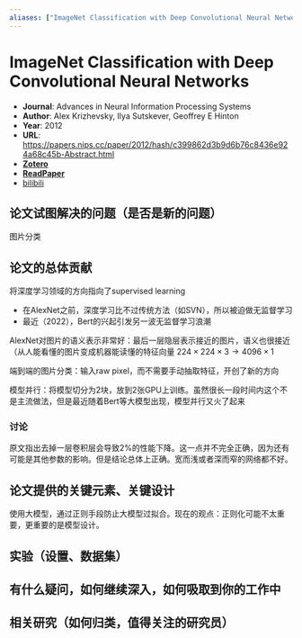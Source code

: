 ```yaml
---
aliases: ["ImageNet Classification with Deep Convolutional Neural Networks", "ImageNet Classification with Deep Convolutional Neural Networks, 2012"， "AlexNet"]
---
```

# ImageNet Classification with Deep Convolutional Neural Networks

- **Journal**: Advances in Neural Information Processing Systems
- **Author**: Alex Krizhevsky, Ilya Sutskever, Geoffrey E Hinton
- **Year**: 2012
- **URL**: https://papers.nips.cc/paper/2012/hash/c399862d3b9d6b76c8436e924a68c45b-Abstract.html
- [**Zotero**](zotero://select/items/@2012krizhevskyImageNetClassificationDeep)
- [**ReadPaper**](https://readpaper.com/pdf-annotate/note?pdfId=551651939155394560&from_extension=true&noteId=742971682610896896)
- [bilibili](https://www.bilibili.com/video/BV1ih411J7Kz/)

## 论文试图解决的问题（是否是新的问题）

图片分类

## 论文的总体贡献

将深度学习领域的方向指向了supervised learning
- 在AlexNet之前，深度学习比不过传统方法（如SVN），所以被迫做无监督学习
- 最近（2022），Bert的兴起引发另一波无监督学习浪潮

AlexNet对图片的语义表示非常好：最后一层隐层表示接近的图片，语义也很接近（从人能看懂的图片变成机器能读懂的特征向量 $224\times224\times3\rightarrow4096\times1$ 

端到端的图片分类：输入raw pixel，而不需要手动抽取特征，开创了新的方向

模型并行：将模型切分为2块，放到2张GPU上训练。虽然很长一段时间内这个不是主流做法，但是最近随着Bert等大模型出现，模型并行又火了起来

### 讨论

原文指出去掉一层卷积层会导致2%的性能下降。这一点并不完全正确，因为还有可能是其他参数的影响。但是结论总体上正确。宽而浅或者深而窄的网络都不好。

## 论文提供的关键元素、关键设计

使用大模型，通过正则手段防止大模型过拟合。现在的观点：正则化可能不太重要，更重要的是模型设计。

## 实验（设置、数据集）



## 有什么疑问，如何继续深入，如何吸取到你的工作中



## 相关研究（如何归类，值得关注的研究员）


